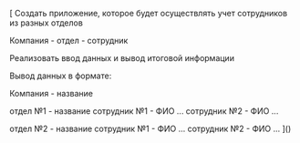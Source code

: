 [
Создать приложение, которое будет осуществлять учет сотрудников из разных отделов

Компания - отдел - сотрудник

Реализовать ввод данных и вывод итоговой информации


Вывод данных в формате:

Компания - название

отдел №1 - название
сотрудник №1 - ФИО ...
сотрудник №2 - ФИО ...

отдел №2 - название
сотрудник №1 - ФИО ...
сотрудник №2 - ФИО ...
]()